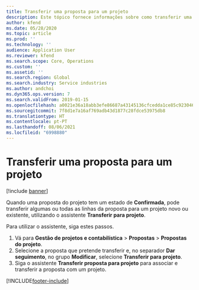 ```yaml
---
title: Transferir uma proposta para um projeto
description: Este tópico fornece informações sobre como transferir uma proposta para um projeto novo ou existente.
author: kfend
ms.date: 05/28/2020
ms.topic: article
ms.prod: ''
ms.technology: ''
audience: Application User
ms.reviewer: kfend
ms.search.scope: Core, Operations
ms.custom: ''
ms.assetid: ''
ms.search.region: Global
ms.search.industry: Service industries
ms.author: andchoi
ms.dyn365.ops.version: 7
ms.search.validFrom: 2019-01-15
ms.openlocfilehash: a0021e36a18abb3efe86687a43145136cfcedda1ce85c92304608bf2e7270598
ms.sourcegitcommit: 7f8d1e7a16af769adb43d1877c28fdce53975db8
ms.translationtype: HT
ms.contentlocale: pt-PT
ms.lasthandoff: 08/06/2021
ms.locfileid: "6998880"
---
```

# <a name="transfer-a-quotation-to-a-project"></a>Transferir uma proposta para um projeto

[!include [banner](../includes/banner.md)]

Quando uma proposta do projeto tem um estado de **Confirmada**, pode transferir algumas ou todas as linhas da proposta para um projeto novo ou existente, utilizando o assistente **Transferir para projeto**. 

Para utilizar o assistente, siga estes passos.

1. Vá para **Gestão de projetos e contabilística** > **Propostas** > **Propostas do projeto**.
2. Selecione a proposta que pretende transferir e, no separador **Dar seguimento**, no grupo **Modificar**, selecione **Transferir para projeto**.
3. Siga o assistente **Transferir proposta para projeto** para associar e transferir a proposta com um projeto.


[!INCLUDE[footer-include](../includes/footer-banner.md)]